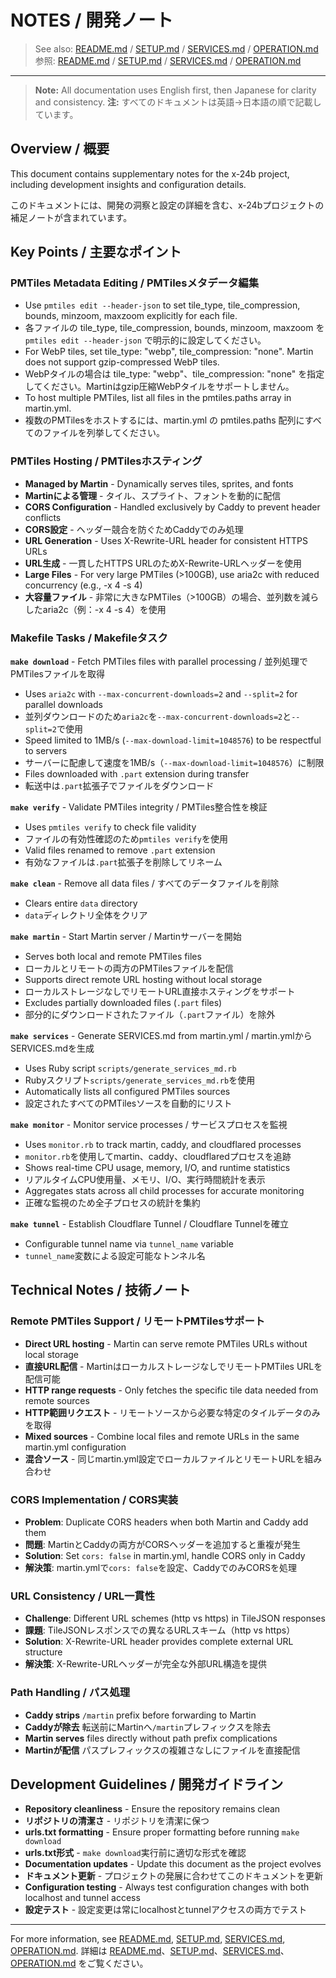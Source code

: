 # NOTES / 開発ノート

> See also: [README.md](README.md) / [SETUP.md](SETUP.md) / [SERVICES.md](SERVICES.md) / [OPERATION.md](OPERATION.md)
> 参照: [README.md](README.md) / [SETUP.md](SETUP.md) / [SERVICES.md](SERVICES.md) / [OPERATION.md](OPERATION.md)

---

> **Note:** All documentation uses English first, then Japanese for clarity and consistency.
> **注:** すべてのドキュメントは英語→日本語の順で記載しています。

## Overview / 概要
This document contains supplementary notes for the x-24b project, including development insights and configuration details.

このドキュメントには、開発の洞察と設定の詳細を含む、x-24bプロジェクトの補足ノートが含まれています。

## Key Points / 主要なポイント

### PMTiles Metadata Editing / PMTilesメタデータ編集
- Use `pmtiles edit --header-json` to set tile_type, tile_compression, bounds, minzoom, maxzoom explicitly for each file.
- 各ファイルの tile_type, tile_compression, bounds, minzoom, maxzoom を `pmtiles edit --header-json` で明示的に設定してください。
- For WebP tiles, set tile_type: "webp", tile_compression: "none". Martin does not support gzip-compressed WebP tiles.
- WebPタイルの場合は tile_type: "webp"、tile_compression: "none" を指定してください。Martinはgzip圧縮WebPタイルをサポートしません。
- To host multiple PMTiles, list all files in the pmtiles.paths array in martin.yml.
- 複数のPMTilesをホストするには、martin.yml の pmtiles.paths 配列にすべてのファイルを列挙してください。

### PMTiles Hosting / PMTilesホスティング
- **Managed by Martin** - Dynamically serves tiles, sprites, and fonts
- **Martinによる管理** - タイル、スプライト、フォントを動的に配信
- **CORS Configuration** - Handled exclusively by Caddy to prevent header conflicts
- **CORS設定** - ヘッダー競合を防ぐためCaddyでのみ処理
- **URL Generation** - Uses X-Rewrite-URL header for consistent HTTPS URLs
- **URL生成** - 一貫したHTTPS URLのためX-Rewrite-URLヘッダーを使用
- **Large Files** - For very large PMTiles (>100GB), use aria2c with reduced concurrency (e.g., -x 4 -s 4)
- **大容量ファイル** - 非常に大きなPMTiles（>100GB）の場合、並列数を減らしたaria2c（例：-x 4 -s 4）を使用

### Makefile Tasks / Makefileタスク

**`make download`** - Fetch PMTiles files with parallel processing / 並列処理でPMTilesファイルを取得
- Uses `aria2c` with `--max-concurrent-downloads=2` and `--split=2` for parallel downloads
- 並列ダウンロードのため`aria2c`を`--max-concurrent-downloads=2`と`--split=2`で使用
- Speed limited to 1MB/s (`--max-download-limit=1048576`) to be respectful to servers
- サーバーに配慮して速度を1MB/s（`--max-download-limit=1048576`）に制限
- Files downloaded with `.part` extension during transfer
- 転送中は`.part`拡張子でファイルをダウンロード

**`make verify`** - Validate PMTiles integrity / PMTiles整合性を検証
- Uses `pmtiles verify` to check file validity
- ファイルの有効性確認のため`pmtiles verify`を使用
- Valid files renamed to remove `.part` extension
- 有効なファイルは`.part`拡張子を削除してリネーム

**`make clean`** - Remove all data files / すべてのデータファイルを削除
- Clears entire `data` directory
- `data`ディレクトリ全体をクリア

**`make martin`** - Start Martin server / Martinサーバーを開始
- Serves both local and remote PMTiles files
- ローカルとリモートの両方のPMTilesファイルを配信
- Supports direct remote URL hosting without local storage
- ローカルストレージなしでリモートURL直接ホスティングをサポート
- Excludes partially downloaded files (`.part` files)
- 部分的にダウンロードされたファイル（`.part`ファイル）を除外

**`make services`** - Generate SERVICES.md from martin.yml / martin.ymlからSERVICES.mdを生成
- Uses Ruby script `scripts/generate_services_md.rb`
- Rubyスクリプト`scripts/generate_services_md.rb`を使用
- Automatically lists all configured PMTiles sources
- 設定されたすべてのPMTilesソースを自動的にリスト

**`make monitor`** - Monitor service processes / サービスプロセスを監視
- Uses `monitor.rb` to track martin, caddy, and cloudflared processes
- `monitor.rb`を使用してmartin、caddy、cloudflaredプロセスを追跡
- Shows real-time CPU usage, memory, I/O, and runtime statistics
- リアルタイムCPU使用量、メモリ、I/O、実行時間統計を表示
- Aggregates stats across all child processes for accurate monitoring
- 正確な監視のため全子プロセスの統計を集約

**`make tunnel`** - Establish Cloudflare Tunnel / Cloudflare Tunnelを確立
- Configurable tunnel name via `tunnel_name` variable
- `tunnel_name`変数による設定可能なトンネル名

## Technical Notes / 技術ノート

### Remote PMTiles Support / リモートPMTilesサポート
- **Direct URL hosting** - Martin can serve remote PMTiles URLs without local storage
- **直接URL配信** - MartinはローカルストレージなしでリモートPMTiles URLを配信可能
- **HTTP range requests** - Only fetches the specific tile data needed from remote sources
- **HTTP範囲リクエスト** - リモートソースから必要な特定のタイルデータのみを取得
- **Mixed sources** - Combine local files and remote URLs in the same martin.yml configuration
- **混合ソース** - 同じmartin.yml設定でローカルファイルとリモートURLを組み合わせ

### CORS Implementation / CORS実装
- **Problem**: Duplicate CORS headers when both Martin and Caddy add them
- **問題**: MartinとCaddyの両方がCORSヘッダーを追加すると重複が発生
- **Solution**: Set `cors: false` in martin.yml, handle CORS only in Caddy
- **解決策**: martin.ymlで`cors: false`を設定、CaddyでのみCORSを処理

### URL Consistency / URL一貫性
- **Challenge**: Different URL schemes (http vs https) in TileJSON responses
- **課題**: TileJSONレスポンスでの異なるURLスキーム（http vs https）
- **Solution**: X-Rewrite-URL header provides complete external URL structure
- **解決策**: X-Rewrite-URLヘッダーが完全な外部URL構造を提供

### Path Handling / パス処理
- **Caddy strips** `/martin` prefix before forwarding to Martin
- **Caddyが除去** 転送前にMartinへ`/martin`プレフィックスを除去
- **Martin serves** files directly without path prefix complications
- **Martinが配信** パスプレフィックスの複雑さなしにファイルを直接配信

## Development Guidelines / 開発ガイドライン

- **Repository cleanliness** - Ensure the repository remains clean
- **リポジトリの清潔さ** - リポジトリを清潔に保つ
- **urls.txt formatting** - Ensure proper formatting before running `make download`
- **urls.txt形式** - `make download`実行前に適切な形式を確認
- **Documentation updates** - Update this document as the project evolves
- **ドキュメント更新** - プロジェクトの発展に合わせてこのドキュメントを更新
- **Configuration testing** - Always test configuration changes with both localhost and tunnel access
- **設定テスト** - 設定変更は常にlocalhostとtunnelアクセスの両方でテスト

---

For more information, see [README.md](README.md), [SETUP.md](SETUP.md), [SERVICES.md](SERVICES.md), [OPERATION.md](OPERATION.md).
詳細は [README.md](README.md)、[SETUP.md](SETUP.md)、[SERVICES.md](SERVICES.md)、[OPERATION.md](OPERATION.md) をご覧ください。
